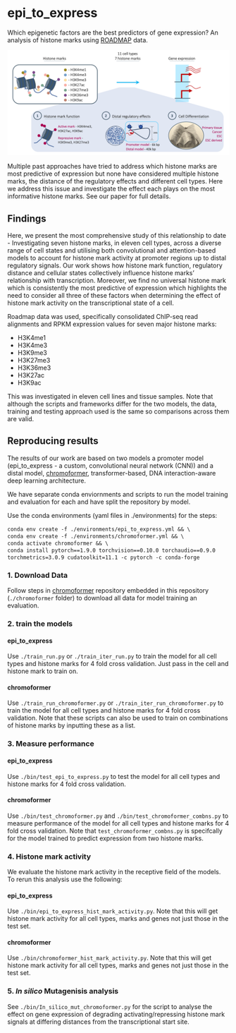 # epi_to_express

Which epigenetic factors are the best predictors of gene expression? An analysis of histone marks using 
[ROADMAP](https://egg2.wustl.edu/roadmap/web_portal/index.html) data.

[<img src="./epi_to_express.png" width="800" />](./epi_to_express.png)


Multiple past approaches have tried to address which histone marks are most predictive of expression
but none have considered multiple histone marks, the distance of the regulatory effects and different
cell types. Here we address this issue and investigate the effect each plays on the most informative
histone marks. See our paper for full details.

## Findings

Here, we present the most comprehensive study of this relationship to date - Investigating seven histone
marks, in eleven cell types, across a diverse range of cell states and utilising both convolutional and 
attention-based models to account for histone mark activity at promoter regions up to distal regulatory 
signals. Our work shows how histone mark function, regulatory distance and cellular states collectively 
influence histone marks’ relationship with transcription. Moreover, we find no universal histone mark 
which is consistently the most predictive of expression which highlights the need to consider all three 
of these factors when determining the effect of histone mark activity on the transcriptional state of a 
cell.

Roadmap data was used, specifically consolidated ChIP-seq read alignments and RPKM expression values 
for seven major histone marks:

* H3K4me1
* H3K4me3
* H3K9me3
* H3K27me3
* H3K36me3
* H3K27ac
* H3K9ac 

This was investigated in eleven cell lines and tissue samples. Note that although the scripts and 
frameworks differ for the two models, the data, training and testing approach used is the same so 
comparisons across them are valid.

## Reproducing results

The results of our work are based on two models a promoter model (epi_to_express - a custom, convolutional 
neural network (CNN)) and a distal model, [chromoformer](https://www.nature.com/articles/s41467-022-34152-5),
transformer-based, DNA interaction-aware deep learning architecture.

We have separate conda enviornments and scripts to run the model training and evaluation for each and have 
split the repository by model. 

Use the conda environments (yaml files in ./environments) for the steps:

```
conda env create -f ./environments/epi_to_express.yml && \
conda env create -f ./environments/chromoformer.yml && \
conda activate chromoformer && \
conda install pytorch==1.9.0 torchvision==0.10.0 torchaudio==0.9.0 torchmetrics=3.0.9 cudatoolkit=11.1 -c pytorch -c conda-forge
```

### 1. Download Data

Follow steps in [chromoformer](https://github.com/dohlee/chromoformer) repository embedded in this 
repository (`./chromoformer` folder) to download all data for model training an evaluation.

### 2. train the models

#### epi_to_express

Use `./train_run.py` or `./train_iter_run.py` to train the model for all cell types and histone marks for 4 fold
cross validation. Just pass in the cell and histone mark to train on.

#### chromoformer

Use `./train_run_chromoformer.py` or `./train_iter_run_chromoformer.py` to train the model for all cell types and
histone marks for 4 fold cross validation. Note that these scripts can also be used to train on combinations of 
histone marks by inputting these as a list.

### 3. Measure performance

#### epi_to_express

Use `./bin/test_epi_to_express.py` to test the model for all cell types and histone marks for 4 fold
cross validation.

#### chromoformer

Use `./bin/test_chromoformer.py` and `./bin/test_chromoformer_combns.py` to measure performance of the model for 
all cell types and histone marks for 4 fold cross validation. Note that `test_chromoformer_combns.py` is 
specifcally for the model trained to predict expression from two histone marks.

### 4. Histone mark activity

We evaluate the histone mark activity in the receptive field of the models. To rerun this analysis use the following:

#### epi_to_express

Use `./bin/epi_to_express_hist_mark_activity.py`. Note that this will get histone mark activity for all cell types, 
marks and genes not just those in the test set.

#### chromoformer

Use `./bin/chromoformer_hist_mark_activity.py`. Note that this will get histone mark activity for all cell types, 
marks and genes not just those in the test set.

### 5. _In silico_ Mutagenisis analysis

See `./bin/In_silico_mut_chromoformer.py` for the script to analyse the effect on gene expression of degrading activating/repressing histone mark signals at differing distances from the transcriptional start site.


